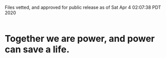 Files vetted, and approved for public release as of Sat Apr  4 02:07:38 PDT 2020<br><br><h1>Together we are power, and power can save a life.</h1>

